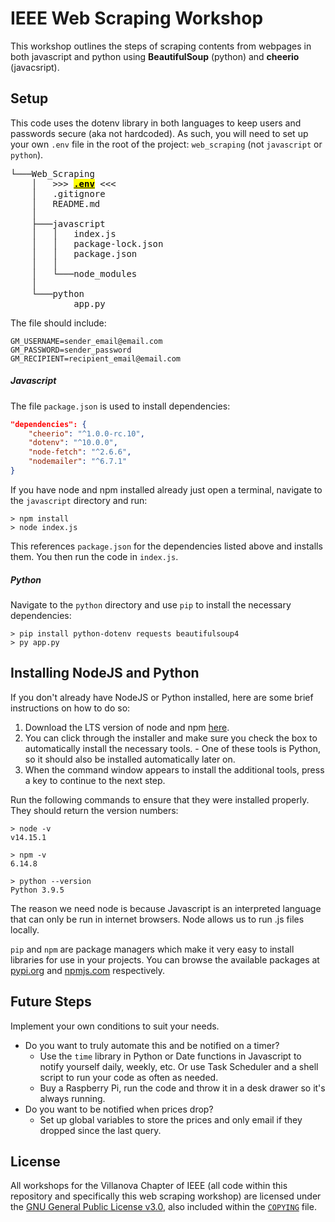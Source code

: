 # IEEE Web Scraping Workshop

This workshop outlines the steps of scraping contents from webpages in both
javascript and python using <b>BeautifulSoup</b> (python) and <b>cheerio</b> (javacsript).

## Setup

This code uses the dotenv library in both languages to keep users and passwords
secure (aka not hardcoded). As such, you will need to set up your own `.env`
file in the root of the project: `web_scraping` (not `javascript` or `python`).

<pre>
└───Web_Scraping
    │   >>> <mark><b><u>.env</u></b></mark> <<<
    │   .gitignore
    │   README.md
    │
    ├───javascript
    │   │   index.js
    │   │   package-lock.json
    │   │   package.json
    │   │
    │   └───node_modules
    │
    └───python
            app.py
</pre>

The file should include:

```
GM_USERNAME=sender_email@email.com
GM_PASSWORD=sender_password
GM_RECIPIENT=recipient_email@email.com
```

##### Javascript

The file `package.json` is used to install dependencies:

```json
"dependencies": {
    "cheerio": "^1.0.0-rc.10",
    "dotenv": "^10.0.0",
    "node-fetch": "^2.6.6",
    "nodemailer": "^6.7.1"
}
```

If you have node and npm installed already just open a terminal, navigate to the
`javascript` directory and run:

```shell
> npm install
> node index.js
```

This references `package.json` for the dependencies listed above and installs
them. You then run the code in `index.js`.

##### Python

Navigate to the `python` directory and use `pip` to install the necessary
dependencies:

```shell
> pip install python-dotenv requests beautifulsoup4
> py app.py
```

## Installing NodeJS and Python

If you don't already have NodeJS or Python installed, here are some brief
instructions on how to do so:

1. Download the LTS version of node and npm [here](https://nodejs.org/en/download/).
2. You can click through the installer and make sure you check the box to
   automatically install the necessary tools. - One of these tools is Python, so it should also be installed automatically
   later on.
3. When the command window appears to install the additional tools, press a key
   to continue to the next step.

Run the following commands to ensure that they were installed properly. They
should return the version numbers:

```shell
> node -v
v14.15.1

> npm -v
6.14.8

> python --version
Python 3.9.5
```

The reason we need node is because Javascript is an interpreted language that
can only be run in internet browsers. Node allows us to run .js files locally.

`pip` and `npm` are package managers which make it very easy to install
libraries for use in your projects. You can browse the available packages at
[pypi.org](https://pypi.org/) and [npmjs.com](https://www.npmjs.com/) respectively.

## Future Steps

Implement your own conditions to suit your needs.

-   Do you want to truly automate this and be notified on a timer?
    -   Use the `time` library in Python or Date functions in Javascript to
        notify yourself daily, weekly, etc. Or use Task Scheduler and a shell script
        to run your code as often as needed.
    -   Buy a Raspberry Pi, run the code and throw it in a desk drawer so it's
        always running.
-   Do you want to be notified when prices drop?
    -   Set up global variables to store the prices and only email if they dropped
        since the last query.

## License

All workshops for the Villanova Chapter of IEEE (all code within this
repository and specifically this web scraping workshop) are licensed under the
[GNU General Public License v3.0](https://www.gnu.org/licenses/lgpl-3.0.en.html), also included within the [`COPYING`](https://github.com/davisgriffin/IEEE_Workshops/blob/main/COPYING) file.
